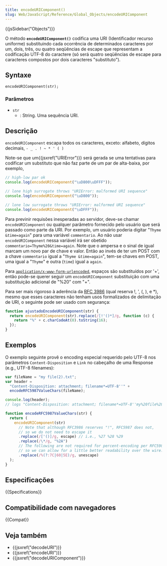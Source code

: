 ```yaml
---
title: encodeURIComponent()
slug: Web/JavaScript/Reference/Global_Objects/encodeURIComponent
---
```


{{jsSidebar("Objects")}}

O método **`encodeURIComponent()`** codifica uma URI (Identificador recurso uniforme) substituindo cada ocorrência de determinados caracteres por um, dois, três, ou quatro seqüências de escape que representam a codificação UTF-8 do caractere (só será quatro seqüências de escape para caracteres compostos por dois caracteres "substituto").

## Syntaxe

```
encodeURIComponent(str);
```

### Parâmetros

- `str`
  - : String. Uma sequência URI.

## Descrição

`encodeURIComponent` escapa todos os caracteres, exceto: alfabeto, dígitos decimais, `- _ . ! ~ * ' ( )`

Note-se que um{{jsxref("URIError")}} será gerada se uma tentativas para codificar um substituto que não faz parte de um par de alta-baixa, por exemplo,

```js
// high-low par ok
console.log(encodeURIComponent("\uD800\uDFFF"));

// lone high surrogate throws "URIError: malformed URI sequence"
console.log(encodeURIComponent("\uD800"));

// lone low surrogate throws "URIError: malformed URI sequence"
console.log(encodeURIComponent("\uDFFF"));
```

Para previnir requisões inesperadas ao servidor, deve-se chamar `encodeURIComponent` ou qualquer parâmetro fornecido pelo usuário que será passado como parte da URI. Por exemplo, um usuário poderia digitar "`Thyme &time=again`" para uma variável `commentario`. Ao não usar `encodeURIComponent` nessa variável irá ser obetido `commentario=Thyme%20&time=again`. Note que o ampersa e o sinal de igual marcam um novo par de chave e valor. Então ao invés de ter um POST com a chave `commentario` igual a "`Thyme &time=again`", tem-se chaves em POST, uma igual a "`Thyme`" e outra (`time`) igual a `again`.

Para [`application/x-www-form-urlencoded`](http://www.whatwg.org/specs/web-apps/current-work/multipage/association-of-controls-and-forms.html#application/x-www-form-urlencoded-encoding-algorithm), espaços são substituídos por '+', então pode-se querer seguir um `encodeURIComponent` substituição com uma substituição adicional de "%20" com "+".

Para ser mais rigoroso à aderência da [RFC 3986](http://tools.ietf.org/html/rfc3986) (qual reserva !, ', (, ), e \*), mesmo que esses caracteres não tenham usos formalizados de delimitação de URI, o seguinte pode ser usado com segurança:

```js
function ajustadoEncodeURIComponent(str) {
  return encodeURIComponent(str).replace(/[!'()*]/g, function (c) {
    return "%" + c.charCodeAt(0).toString(16);
  });
}
```

## Exemplos

O exemplo seguinte provê o encoding especial requerido pelo UTF-8 nos parâmetros `Content-Disposition` e `Link` no cabeçalho de uma Response (e.g., UTF-8 filenames):

```js
var fileName = "my file(2).txt";
var header =
  "Content-Disposition: attachment; filename*=UTF-8''" +
  encodeRFC5987ValueChars(fileName);

console.log(header);
// logs "Content-Disposition: attachment; filename*=UTF-8''my%20file%282%29.txt"

function encodeRFC5987ValueChars(str) {
  return (
    encodeURIComponent(str)
      // Note that although RFC3986 reserves "!", RFC5987 does not,
      // so we do not need to escape it
      .replace(/['()]/g, escape) // i.e., %27 %28 %29
      .replace(/\*/g, "%2A")
      // The following are not required for percent-encoding per RFC5987,
      // so we can allow for a little better readability over the wire: |`^
      .replace(/%(?:7C|60|5E)/g, unescape)
  );
}
```

## Especificações

{{Specifications}}

## Compatibilidade com navegadores

{{Compat}}

## Veja também

- {{jsxref("decodeURI")}}
- {{jsxref("encodeURI")}}
- {{jsxref("decodeURIComponent")}}
